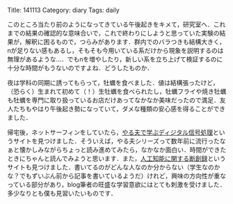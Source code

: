 Title: 141113
Category: diary
Tags: daily

このところ当たり前のようになってきている午後起きをキメて，研究室へ．これまでの結果の確認的な意味合いで，これで終わりにしようと思っていた実験の結果が，解釈に困るもので，つらみがあります．群内でのバラつきも結構大きく，nが足りない感もあるし，そもそも今用いている系だけから現象を説明するのは無理があるような…．でもnを増やしたり，新しい系を立ち上げて検証するのに十分な時間がもうないのですよね．どうしたものか．

夜は学科の同期に誘ってもらって，牡蠣を食べました．値は結構張ったけど，（恐らく）生まれて初めて（！）生牡蠣を食べられたし，牡蠣フライや焼き牡蠣も牡蠣を専門に取り扱っているお店だけあってなかなか美味だったので満足．友人たちもやはり午後起き勢になっていて，ダメな種類の安心感を得ることができました．

帰宅後，ネットサーフィンをしていたら，[やる夫で学ぶディジタル信号処理](http://www.ic.is.tohoku.ac.jp/~swk/lecture/yaruodsp/main.html)というサイトを見つけました．そういえば，やる夫シリーズって数年前に流行ったなぁと懐かしみながらちょっと読み進めてみたら，なかなか面白い．時間ができたときにちゃんと読んでみようと思います．また，[人工知能に関する断創録](http://aidiary.hatenablog.com)というサイトも見つけました．書いてるのがどんな人なのか分からない（学生なのかな？でもずいぶん前から記事を書いているようだ）けれど，興味の方向性が重なっている部分があり，blog筆者の旺盛な学習意欲にはとても刺激を受けました．多少なりとも僕も見習いたいものです．

